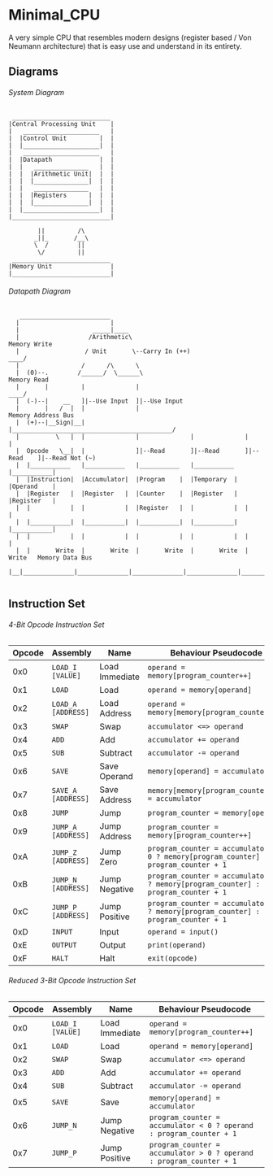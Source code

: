 # Minimal_CPU
A very simple CPU that resembles modern designs (register based / Von Neumann architecture) that is easy use and understand in its entirety.
## Diagrams
###### System Diagram
```
 ___________________________
|Central Processing Unit    |
|   _____________________   |
|  |Control Unit         |  |
|  |_____________________|  |
|   _____________________   |
|  |Datapath             |  |
|  |   _______________   |  |
|  |  |Arithmetic Unit|  |  |
|  |  |_______________|  |  |
|  |   _______________   |  |
|  |  |Registers      |  |  |
|  |  |_______________|  |  |
|  |_____________________|  |
|___________________________|

        ||         /\
       _||_       /__\
       \  /        ||
        \/         ||
 ___________________________
|Memory Unit                |
|___________________________|
```
###### Datapath Diagram
```
   _________________________
  |                         |
  |                    _____|____
  |                   /Arithmetic\                                               Memory Write
  |                  / Unit       \--Carry In (++)                          ____/
  |                 /      /\      \
  |  (0)--.        /______/  \______\                                            Memory Read
  |       |         |              |                                        ____/
  |  (-)--|    __   ]|--Use Input  ]|--Use Input
  |       |   /  |  |              |                                             Memory Address Bus
  |  (+)--|__Sign|__|              |____________________________________________/
  |          \   |  |              |              |              |           |
  |  Opcode   \__|  |              ]|--Read       ]|--Read       ]|--Read    ]|--Read Not (~)
  |  |___________   |___________   |___________   |___________   |___________|
  |  |Instruction|  |Accumulator|  |Program    |  |Temporary  |  |Operand    |
  |  |Register   |  |Register   |  |Counter    |  |Register   |  |Register   |
  |  |           |  |           |  |Register   |  |           |  |           |
  |  |___________|  |___________|  |___________|  |___________|  |___________|
  |  |           |  |           |  |           |  |           |  |           |
  |  |       Write  |       Write  |       Write  |       Write  |       Write   Memory Data Bus
  |__|______________|______________|______________|______________|______________/
  
```
## Instruction Set
###### 4-Bit Opcode Instruction Set
Opcode|Assembly              |Name          |Behaviour Pseudocode
------|----------------------|--------------|----------------------------------------------------------------------------------------
0x0   |```LOAD_I [VALUE]```  |Load Immediate|```operand = memory[program_counter++]```
0x1   |```LOAD```            |Load          |```operand = memory[operand]```
0x2   |```LOAD_A [ADDRESS]```|Load Address  |```operand = memory[memory[program_counter++]]```
0x3   |```SWAP```            |Swap          |```accumulator <=> operand```
0x4   |```ADD```             |Add           |```accumulator += operand```
0x5   |```SUB```             |Subtract      |```accumulator -= operand```
0x6   |```SAVE```            |Save Operand  |```memory[operand] = accumulator```
0x7   |```SAVE_A [ADDRESS]```|Save Address  |```memory[memory[program_counter++]] = accumulator```
0x8   |```JUMP```            |Jump          |```program_counter = memory[operand]```
0x9   |```JUMP_A [ADDRESS]```|Jump Address  |```program_counter = memory[program_counter++]```
0xA   |```JUMP_Z [ADDRESS]```|Jump Zero     |```program_counter = accumulator == 0 ? memory[program_counter] : program_counter + 1```
0xB   |```JUMP_N [ADDRESS]```|Jump Negative |```program_counter = accumulator < 0 ? memory[program_counter] : program_counter + 1```
0xC   |```JUMP_P [ADDRESS]```|Jump Positive |```program_counter = accumulator > 0 ? memory[program_counter] : program_counter + 1```
0xD   |```INPUT```           |Input         |```operand = input()```
0xE   |```OUTPUT```          |Output        |```print(operand)```
0xF   |```HALT```            |Halt          |```exit(opcode)```
###### Reduced 3-Bit Opcode Instruction Set
Opcode|Assembly            |Name          |Behaviour Pseudocode
------|--------------------|--------------|----------------------------------------------------------------------------------------
0x0   |```LOAD_I [VALUE]```|Load Immediate|```operand = memory[program_counter++]```
0x1   |```LOAD```          |Load          |```operand = memory[operand]```
0x2   |```SWAP```          |Swap          |```accumulator <=> operand```
0x3   |```ADD```           |Add           |```accumulator += operand```
0x4   |```SUB```           |Subtract      |```accumulator -= operand```
0x5   |```SAVE```          |Save          |```memory[operand] = accumulator```
0x6   |```JUMP_N```        |Jump Negative |```program_counter = accumulator < 0 ? operand : program_counter + 1```
0x7   |```JUMP_P```        |Jump Positive |```program_counter = accumulator > 0 ? operand : program_counter + 1```
